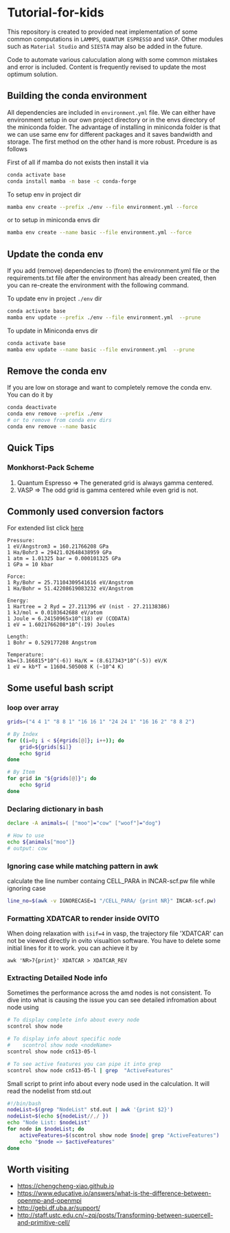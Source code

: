 # Tutorial-for-kids

This repository is created to provided neat implementation of some common computations in `LAMMPS`, `QUANTUM ESPRESSO` and `VASP`. Other modules such as `Material Studio` and `SIESTA` may also be added in the future.

Code to automate various caluculation along with some common mistakes and error is included. Content is frequently revised to update the most optimum solution.

## Building the conda environment

All dependencies are included in `environment.yml` file. We can either have environment setup in our own project directory 
or in the envs directory of the miniconda folder. The advantage of installing in miniconda folder is that we can use same env
for different packages and it saves bandwidth and storage. The first method on the other hand is more robust. Prcedure is as follows

First of all if mamba do not exists then install it via
```bash
conda activate base
conda install mamba -n base -c conda-forge
```

To setup env in project dir 
```bash
mamba env create --prefix ./env --file environment.yml --force
```
or to setup in miniconda envs dir
```bash
mamba env create --name basic --file environment.yml --force
```

## Update the conda env

If you add (remove) dependencies to (from) the environment.yml file or the requirements.txt file
after the environment has already been created, then you can re-create the environment with the
following command.

To update env in project `./env` dir
```bash
conda activate base
mamba env update --prefix ./env --file environment.yml  --prune
```

To update in Miniconda envs dir
```bash
conda activate base
mamba env update --name basic --file environment.yml  --prune
```

## Remove the conda env

If you are low on storage and want to completely remove the conda env. You can do it by 

```bash
conda deactivate
conda env remove --prefix ./env
# or to remove from conda env dirs
conda env remove --name basic
```

## Quick Tips

### Monkhorst-Pack Scheme

1. Quantum Espresso => The generated grid is always gamma centered.
2. VASP => The odd grid is gamma centered while even grid is not.

## Commonly used conversion factors
For extended list click [here](./convFactors.md)
```text
Pressure:
1 eV/Angstrom3 = 160.21766208 GPa
1 Ha/Bohr3 = 29421.02648438959 GPa
1 atm = 1.01325 bar = 0.000101325 GPa
1 GPa = 10 kbar

Force:
1 Ry/Bohr = 25.71104309541616 eV/Angstrom
1 Ha/Bohr = 51.42208619083232 eV/Angstrom

Energy:
1 Hartree = 2 Ryd = 27.211396 eV (nist - 27.21138386)
1 kJ/mol = 0.0103642688 eV/atom
1 Joule = 6.24150965x10^(18) eV (CODATA)
1 eV = 1.6021766208*10^(-19) Joules

Length:
1 Bohr = 0.529177208 Angstrom

Temperature:
kb=(3.166815*10^(-6)) Ha/K = (8.617343*10^(-5)) eV/K
1 eV = kb*T = 11604.505008 K (~10^4 K)
```

## Some useful bash script

### loop over array

```bash
grids=("4 4 1" "8 8 1" "16 16 1" "24 24 1" "16 16 2" "8 8 2")

# By Index
for ((i=0; i < ${#grids[@]}; i++)); do
    grid=${grids[$i]}
    echo $grid
done

# By Item 
for grid in "${grids[@]}"; do
    echo $grid
done
```

### Declaring dictionary in bash

```bash
declare -A animals=( ["moo"]="cow" ["woof"]="dog")

# How to use
echo ${animals["moo"]}
# output: cow
```

### Ignoring case while matching pattern in awk

calculate the line number containg CELL_PARA in INCAR-scf.pw file while ignoring case

```bash
line_no=$(awk -v IGNORECASE=1 "/CELL_PARA/ {print NR}" INCAR-scf.pw)
```

### Formatting XDATCAR to render inside OVITO

When doing relaxation with `isif=4` in vasp, the trajectory file 'XDATCAR' can not be viewed directly in ovito visualtion software. You have to delete some
initial lines for it to work. you can achieve it by 

```
awk 'NR>7{print}' XDATCAR > XDATCAR_REV
```

### Extracting Detailed Node info

Sometimes the performance across the amd nodes is not consistent. To dive into what is causing the issue you can see detailed infromation about node using 

```bash
# To display complete info about every node
scontrol show node

# To display info about specific node
#    scontrol show node <nodeName>
scontrol show node cn513-05-l

# To see active features you can pipe it into grep 
scontrol show node cn513-05-l | grep  "ActiveFeatures" 
```

Small script to print info about every node used in the calculation. It will read the nodelist from std.out

```bash
#!/bin/bash
nodeList=$(grep "NodeList" std.out | awk '{print $2}')
nodeList=$(echo ${nodeList//,/ })
echo "Node List: $nodeList"
for node in $nodeList; do
    activeFeatures=$(scontrol show node $node| grep "ActiveFeatures")
    echo "$node => $activeFeatures"
done
```

## Worth visiting
* https://chengcheng-xiao.github.io
* https://www.educative.io/answers/what-is-the-difference-between-openmp-and-openmpi
* http://gebi.df.uba.ar/support/
* http://staff.ustc.edu.cn/~zqj/posts/Transforming-between-supercell-and-primitive-cell/
